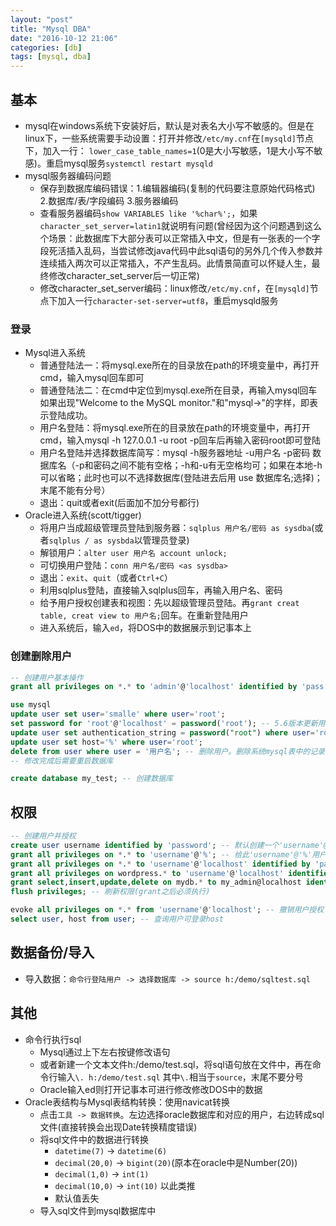 ```yaml
---
layout: "post"
title: "Mysql DBA"
date: "2016-10-12 21:06"
categories: [db]
tags: [mysql, dba]
---
```


## 基本

- mysql在windows系统下安装好后，默认是对表名大小写不敏感的。但是在linux下，一些系统需要手动设置：打开并修改`/etc/my.cnf`在`[mysqld]`节点下，加入一行： `lower_case_table_names=1`(0是大小写敏感，1是大小写不敏感)。重启mysql服务`systemctl restart mysqld`
- mysql服务器编码问题
	- 保存到数据库编码错误：1.编辑器编码(复制的代码要注意原始代码格式) 2.数据库/表/字段编码 3.服务器编码
	- 查看服务器编码`show VARIABLES like '%char%';`，如果`character_set_server=latin1`就说明有问题(曾经因为这个问题遇到这么个场景：此数据库下大部分表可以正常插入中文，但是有一张表的一个字段死活插入乱码，当尝试修改java代码中此sql语句的另外几个传入参数并连续插入两次可以正常插入，不产生乱码。此情景简直可以怀疑人生，最终修改character_set_server后一切正常)
	- 修改character_set_server编码：linux修改`/etc/my.cnf`，在`[mysqld]`节点下加入一行`character-set-server=utf8`，重启mysqld服务

### 登录

- Mysql进入系统
	- 普通登陆法一：将mysql.exe所在的目录放在path的环境变量中，再打开cmd，输入mysql回车即可
	- 普通登陆法二：在cmd中定位到mysql.exe所在目录，再输入mysql回车如果出现"Welcome to the MySQL monitor."和"mysql->"的字样，即表示登陆成功。
	- 用户名登陆：将mysql.exe所在的目录放在path的环境变量中，再打开cmd，输入mysql -h 127.0.0.1 -u root -p回车后再输入密码root即可登陆
	- 用户名登陆并选择数据库简写：mysql -h服务器地址 -u用户名 -p密码 数据库名（-p和密码之间不能有空格；-h和-u有无空格均可；如果在本地-h可以省略；此时也可以不选择数据库(登陆进去后用 use 数据库名;选择)；末尾不能有分号）
	- 退出：quit或者exit(后面加不加分号都行)
- Oracle进入系统(scott/tigger)
	- 将用户当成超级管理员登陆到服务器：`sqlplus 用户名/密码 as sysdba`(或者`sqlplus / as sysbda`以管理员登录)
	- 解锁用户：`alter user 用户名 account unlock;`
	- 可切换用户登陆：`conn 用户名/密码 <as sysdba>`
	- 退出：`exit`、`quit`（或者`Ctrl+C`）
	- 利用sqlplus登陆，直接输入sqlplus回车，再输入用户名、密码
	- 给予用户授权创建表和视图：先以超级管理员登陆。再`grant creat table, creat view to 用户名;`回车。在重新登陆用户
	- 进入系统后，输入`ed`，将DOS中的数据展示到记事本上

### 创建删除用户

```sql
-- 创建用户基本操作
grant all privileges on *.* to 'admin'@'localhost' identified by 'pass' with grant option; -- 创建了一个admin/pass只能本地连接的超级用户

use mysql
update user set user='smalle' where user='root';
set password for 'root'@'localhost' = password('root'); -- 5.6版本更新用户
update user set authentication_string = password("root") where user='root'; -- 5.7版本更新用户
update user set host='%' where user='root';
delete from user where user = '用户名'; -- 删除用户。删除系统mysql表中的记录
-- 修改完成后需要重启数据库

create database my_test; -- 创建数据库
```

## 权限

```sql
-- 创建用户并授权
create user username identified by 'password'; -- 默认创建一个'username'@'%'的用户
grant all privileges on *.* to 'username'@'%'; -- 给此'username'@'%'用户授权
grant all privileges on *.* to 'username'@'localhost' identified by 'password'; -- 对'username'@'localhost'操作(无此用户则创建，有则修改密码)，并授本地登录时所有权限（localhost/127.0.0.1则只能本地登录；'username'@'192.168.1.1'表示只能这个ip访问；%则可以再任何机器上登录）
grant all privileges on wordpress.* to 'username'@'localhost' identified by 'password'; -- 授予wordpress数据库下所有权限（相当于Navicat上面管理用户：服务器权限Tab不勾选；权限Tab中数据填wordpress，权限类型都勾选）
grant select,insert,update,delete on mydb.* to my_admin@localhost identified by "aezocn" -- 创建一个用户my_admin/aezocn，让他只可以在localhost上登录，并对数据库mydb有查询、插入、修改、删除的权限
flush privileges; -- 刷新权限(grant之后必须执行)

evoke all privileges on *.* from 'username'@'localhost'; -- 撤销用户授权
select user, host from user; -- 查询用户可登录host
```

## 数据备份/导入

- 导入数据：`命令行登陆用户 -> 选择数据库 -> source h:/demo/sqltest.sql`

## 其他

- 命令行执行sql
	- Mysql通过上下左右按键修改语句
	- 或者新建一个文本文件h:/demo/test.sql，将sql语句放在文件中，再在命令行输入`\. h:/demo/test.sql` 其中`\.`相当于`source`，末尾不要分号
	- Oracle输入ed则打开记事本可进行修改修改DOS中的数据
- Oracle表结构与Mysql表结构转换：使用navicat转换
	- 点击`工具 -> 数据转换`。左边选择oracle数据库和对应的用户，右边转成sql文件(直接转换会出现Date转换精度错误)
	- 将sql文件中的数据进行转换
		- `datetime(7)` -> `datetime(6)`
		- `decimal(20,0)` -> `bigint(20)`(原本在oracle中是Number(20))
		- `decimal(1,0)` -> `int(1)`
		- `decimal(10,0)` -> `int(10)` 以此类推
		- 默认值丢失
	- 导入sql文件到mysql数据库中


